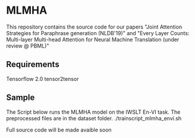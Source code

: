# MLMHA
This repository contains the source code for our papers "Joint Attention Strategies for Paraphrase generation (NLDB'19)" and "Every Layer Counts: Multi-layer Multi-head Attention for Neural Machine Translation (under review @ PBML)"
## Requirements
<l1>Tensorflow 2.0 </li>
<l1> tensor2tensor </li>

## Sample
The Script below runs the MLMHA model on the IWSLT En-VI task. The preprocessed files are in the dataset folder.
./trainscript_mlmha_envi.sh

Full source code will be made avaible soon
